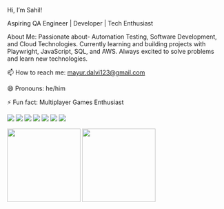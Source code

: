 Hi, I’m Sahil!

Aspiring QA Engineer | Developer | Tech Enthusiast


About Me:
Passionate about- Automation Testing, Software Development, and Cloud Technologies.
Currently learning and building projects with Playwright, JavaScript, SQL, and AWS.
Always excited to solve problems and learn new technologies.

📫 How to reach me: mayur.dalvi123@gmail.com

😄 Pronouns: he/him

⚡ Fun fact: Multiplayer Games Enthusiast

<p align="left">
  <img src="https://img.shields.io/badge/JavaScript-F7DF1E?logo=javascript&logoColor=black" />
  <img src="https://img.shields.io/badge/Playwright-2E2E2E?logo=playwright&logoColor=white" />
  <img src="https://img.shields.io/badge/Node.js-339933?logo=node.js&logoColor=white" />
  <img src="https://img.shields.io/badge/MySQL-4479A1?logo=mysql&logoColor=white" />
  <img src="https://img.shields.io/badge/AWS-232F3E?logo=amazonaws&logoColor=white" />
  <img src="https://img.shields.io/badge/HTML5-E34F26?logo=html5&logoColor=white" />
  <img src="https://img.shields.io/badge/CSS3-1572B6?logo=css3&logoColor=white" />
</p>

<p align="left">
  <img src="https://github-readme-stats.vercel.app/api?username=Psyhilll&show_icons=true&theme=tokyonight" height="170px" />
  <img src="https://github-readme-stats.vercel.app/api/top-langs/?username=Psyhilll&layout=compact&theme=tokyonight" height="170px" />
</p>

